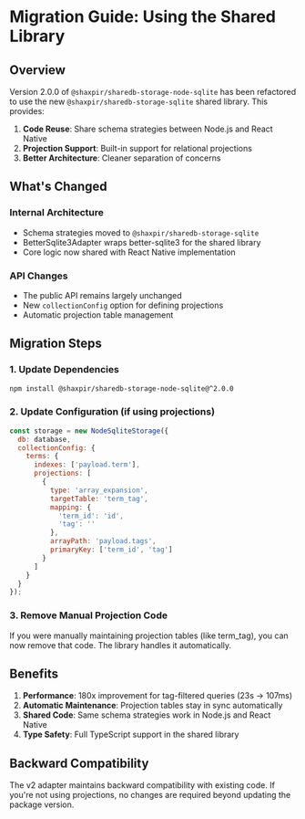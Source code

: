 # Migration Guide: Using the Shared Library

## Overview

Version 2.0.0 of `@shaxpir/sharedb-storage-node-sqlite` has been refactored to use the new `@shaxpir/sharedb-storage-sqlite` shared library. This provides:

1. **Code Reuse**: Share schema strategies between Node.js and React Native
2. **Projection Support**: Built-in support for relational projections
3. **Better Architecture**: Cleaner separation of concerns

## What's Changed

### Internal Architecture
- Schema strategies moved to `@shaxpir/sharedb-storage-sqlite`
- BetterSqlite3Adapter wraps better-sqlite3 for the shared library
- Core logic now shared with React Native implementation

### API Changes
- The public API remains largely unchanged
- New `collectionConfig` option for defining projections
- Automatic projection table management

## Migration Steps

### 1. Update Dependencies

```bash
npm install @shaxpir/sharedb-storage-node-sqlite@^2.0.0
```

### 2. Update Configuration (if using projections)

```javascript
const storage = new NodeSqliteStorage({
  db: database,
  collectionConfig: {
    terms: {
      indexes: ['payload.term'],
      projections: [
        {
          type: 'array_expansion',
          targetTable: 'term_tag',
          mapping: {
            'term_id': 'id',
            'tag': ''
          },
          arrayPath: 'payload.tags',
          primaryKey: ['term_id', 'tag']
        }
      ]
    }
  }
});
```

### 3. Remove Manual Projection Code

If you were manually maintaining projection tables (like term_tag), you can now remove that code. The library handles it automatically.

## Benefits

1. **Performance**: 180x improvement for tag-filtered queries (23s → 107ms)
2. **Automatic Maintenance**: Projection tables stay in sync automatically
3. **Shared Code**: Same schema strategies work in Node.js and React Native
4. **Type Safety**: Full TypeScript support in the shared library

## Backward Compatibility

The v2 adapter maintains backward compatibility with existing code. If you're not using projections, no changes are required beyond updating the package version.